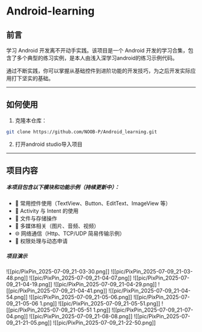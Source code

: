 # Android-learning

## 前言

学习 Android 开发离不开动手实践。该项目是一个 Android 开发的学习合集，包含了多个典型的练习实例，是本人由浅入深学习android的练习示例代码。

通过不断实践，你可以掌握从基础控件到进阶功能的开发技巧，为之后开发实际应用打下坚实的基础。

---
## 如何使用

1. 克隆本仓库：
```bash
git clone https://github.com/NOOB-P/Android_learning.git
```
2. 打开android studio导入项目

---
## 项目内容

##### 本项目包含以下模块和功能示例（持续更新中）：

- 📱 常用控件使用（TextView、Button、EditText、ImageView 等）
- 🧭 Activity 与 Intent 的使用
- 📂 文件与存储操作
- 📸 多媒体相关（图片、音频、视频）
- 🌐 网络通信（Http、TCP/UDP 简易传输示例）
- 🔐 权限处理与动态申请

##### 项目演示
![[pic/PixPin_2025-07-09_21-03-30.png]]
![[pic/PixPin_2025-07-09_21-03-48.png]]
![[pic/PixPin_2025-07-09_21-04-07.png]]
![[pic/PixPin_2025-07-09_21-04-19.png]]
![[pic/PixPin_2025-07-09_21-04-29.png]]
![[pic/PixPin_2025-07-09_21-04-41.png]]
![[pic/PixPin_2025-07-09_21-04-54.png]]
![[pic/PixPin_2025-07-09_21-05-06.png]]
![[pic/PixPin_2025-07-09_21-05-06 1.png]]
![[pic/PixPin_2025-07-09_21-05-51.png]]
![[pic/PixPin_2025-07-09_21-05-51 1.png]]
![[pic/PixPin_2025-07-09_21-07-04.png]]
![[pic/PixPin_2025-07-09_21-08-08.png]]
![[pic/PixPin_2025-07-09_21-21-05.png]]
![[pic/PixPin_2025-07-09_21-22-50.png]]